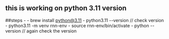 ## this is working on python 3.11 version
##steps - 
    - brew install python@3.11
    - python3.11 --version // check version
    - python3.11 -m venv rnn-env
    - source rnn-env/bin/activate
    - python --version // again check the version